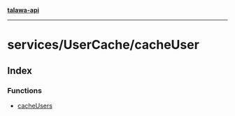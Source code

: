 [**talawa-api**](../../../README.md)

***

# services/UserCache/cacheUser

## Index

### Functions

- [cacheUsers](functions/cacheUsers.md)
